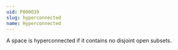 ```yaml
---
uid: P000039
slug: hyperconnected
name: Hyperconnected
---
```

A space is hyperconnected if it contains no disjoint open subsets.

